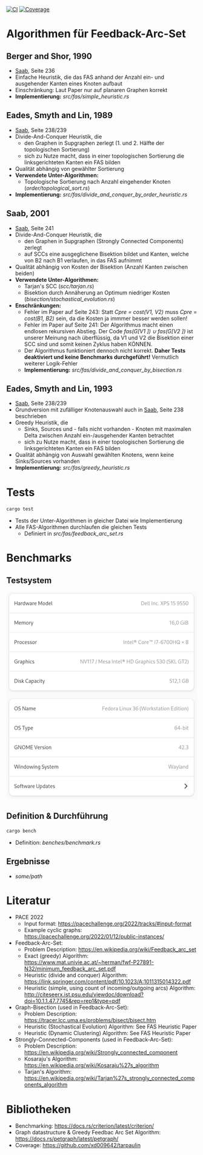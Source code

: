 [![CI](https://github.com/boerdy/graphalgorithms-feedback-arc-set/actions/workflows/rust.yml/badge.svg)](https://github.com/boerdy/graphalgorithms-feedback-arc-set/actions/workflows/rust.yml)
[![Coverage](https://github.com/boerdy/graphalgorithms-feedback-arc-set/actions/workflows/coverage.yml/badge.svg)](https://github.com/boerdy/graphalgorithms-feedback-arc-set/actions/workflows/coverage.yml)

# Algorithmen für Feedback-Arc-Set
## Berger and Shor, 1990
- [Saab](http://citeseerx.ist.psu.edu/viewdoc/download?doi=10.1.1.47.7745&rep=rep1&type=pdf), Seite 236
- Einfache Heuristik, die das FAS anhand der Anzahl ein- und ausgehender Kanten eines Knoten aufbaut
- Einschränkung: Laut Paper nur auf planaren Graphen korrekt
- **Implementierung:** *src/fas/simple_heuristic.rs*

## Eades, Smyth and Lin, 1989
- [Saab](http://citeseerx.ist.psu.edu/viewdoc/download?doi=10.1.1.47.7745&rep=rep1&type=pdf), Seite 238/239
- Divide-And-Conquer Heuristik, die 
  - den Graphen in Supgraphen zerlegt (1. und 2. Hälfte der topologischen Sortierung)
  - sich zu Nutze macht, dass in einer topologischen Sortierung die linksgerichteten Kanten ein FAS bilden
- Qualität abhängig von gewählter Sortierung
- **Verwendete Unter-Algorithmen:**
  - Topologische Sortierung nach Anzahl eingehender Knoten (*order/topological_sort.rs*) 
- **Implementierung:** *src/fas/divide_and_conquer_by_order_heuristic.rs*

## Saab, 2001
- [Saab](http://citeseerx.ist.psu.edu/viewdoc/download?doi=10.1.1.47.7745&rep=rep1&type=pdf), Seite 241
- Divide-And-Conquer Heuristik, die 
  - den Graphen in Supgraphen (Strongly Connected Components) zerlegt
  - auf SCCs eine ausgeglichene Bisektion bildet und Kanten, welche von B2 nach B1 verlaufen, in das FAS aufnimmt
- Qualität abhängig von Kosten der Bisektion (Anzahl Kanten zwischen beiden)
- **Verwendete Unter-Algorithmen:**
  - Tarjan's SCC (*scc/tarjan.rs*) 
  - Bisektion durch Annäherung an Optimum niedriger Kosten (*bisection/stochastical_evolution.rs*)
- **Enschränkungen:**
  - Fehler im Paper auf Seite 243: Statt *Cpre = cost(V1, V2)* muss *Cpre = cost(B1, B2)* sein, da die Kosten ja immmer besser werden sollen!
  - Fehler im Paper auf Seite 241: Der Algorithmus macht einen endlosen rekursiven Abstieg. Der Code *fas(G[V1 ]) ∪ fas(G[V2 ])* ist unserer Meinung nach überflüssig, da V1 und V2 die Bisektion einer SCC sind und somit keinen Zyklus haben KÖNNEN.
  - Der Algorithmus funktioniert dennoch nicht korrekt. **Daher Tests deaktiviert und keine Benchmarks durchgeführt!** Vermutlich weiterer Logik-Fehler   
  - **Implementierung:** *src/fas/divide_and_conquer_by_bisection.rs*

## Eades, Smyth and Lin, 1993
- [Saab](http://citeseerx.ist.psu.edu/viewdoc/download?doi=10.1.1.47.7745&rep=rep1&type=pdf), Seite 238/239
- Grundversion mit zufälliger Knotenauswahl auch in [Saab](http://citeseerx.ist.psu.edu/viewdoc/download?doi=10.1.1.47.7745&rep=rep1&type=pdf), Seite 238 beschrieben
- Greedy Heuristik, die 
  - Sinks, Sources und - falls nicht vorhanden - Knoten mit maximalen Delta zwischen Anzahl ein-/ausgehender Kanten betrachtet
  - sich zu Nutze macht, dass in einer topologischen Sortierung die linksgerichteten Kanten ein FAS bilden
- Qualität abhängig von Auswahl gewählten Knotens, wenn keine Sinks/Sources vorhanden
- **Implementierung:** *src/fas/greedy_heuristic.rs*

# Tests
```bash
cargo test
```
- Tests der Unter-Algorithmen in gleicher Datei wie Implementierung
- Alle FAS-Algorithmen durchlaufen die gleichen Tests
  - Definiert in *src/fas/feedback_arc_set.rs*  

# Benchmarks
## Testsystem
![Benchmark System](benches/test_system.png)

## Definition & Durchführung
```bash
cargo bench
```
- Definition: *benches/benchmark.rs*

## Ergebnisse
- *some/path*

# Literatur
- PACE 2022
  - Input format: https://pacechallenge.org/2022/tracks/#input-format
  - Example cyclic graphs: https://pacechallenge.org/2022/01/12/public-instances/
- Feedback-Arc-Set:
  - Problem Description: https://en.wikipedia.org/wiki/Feedback_arc_set
  - Exact (greedy) Algorithm: https://www.mat.univie.ac.at/~herman/fwf-P27891-N32/minimum_feedback_arc_set.pdf
  - Heuristic (divide and conquer) Algorithm: https://link.springer.com/content/pdf/10.1023/A:1011315014322.pdf
  - Heuristic (simple, using count of incoming/outgoing arcs) Algorithm: http://citeseerx.ist.psu.edu/viewdoc/download?doi=10.1.1.47.7745&rep=rep1&type=pdf
- Graph-Bisection (used in Feedback-Arc-Set):
  - Problem Description: https://tracer.lcc.uma.es/problems/bisect/bisect.htm
  - Heuristic (Stochastical Evolution) Algorithm: See FAS Heuristic Paper
  - Heuristic (Dynamic Clustering) Algorithm: See FAS Heuristic Paper
- Strongly-Connected-Components (used in Feedback-Arc-Set):
  - Problem Description: https://en.wikipedia.org/wiki/Strongly_connected_component
  - Kosaraju's Algorithm: https://en.wikipedia.org/wiki/Kosaraju%27s_algorithm
  - Tarjan's Algorithm: https://en.wikipedia.org/wiki/Tarjan%27s_strongly_connected_components_algorithm

# Bibliotheken
- Benchmarking: https://docs.rs/criterion/latest/criterion/
- Graph datastructure & Greedy Feedbac Arc Set Algorithm: https://docs.rs/petgraph/latest/petgraph/
- Coverage: https://github.com/xd009642/tarpaulin

